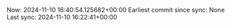 Now: 2024-11-10 16:40:54.125682+00:00 Earliest commit since sync: None Last sync: 2024-11-10 16:22:41+00:00
